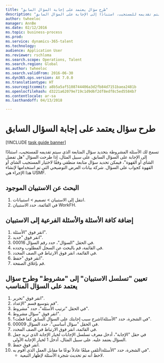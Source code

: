 ```yaml
--- 
title: "طرح سؤال يعتمد على إجابة السؤال السابق"
description: "تسمح لك الأسئلة المشروطة بتحديد سؤال المتابعة الذي سيتم تقديمه للمستجيب، استنادًا إلى الإجابة على السؤال السابق."
author: twheeloc
manager: AnnBe
ms.date: 02/12/2016
ms.topic: business-process
ms.prod: 
ms.service: dynamics-365-talent
ms.technology: 
audience: Application User
ms.reviewer: rschloma
ms.search.scope: Operations, Talent
ms.search.region: Global
ms.author: twheeloc
ms.search.validFrom: 2016-06-30
ms.dyn365.ops.version: AX 7.0.0
ms.translationtype: HT
ms.sourcegitcommit: a8b5a5af5108744406a3d2fb84d7151baea2481b
ms.openlocfilehash: d3221a62079e719c1d9d6f2df8edf8c5ed5584b7
ms.contentlocale: ar-sa
ms.lasthandoff: 04/13/2018

---
```

# <a name="make-a-question-dependent-on-the-answer-of-the-previous-question"></a>طرح سؤال يعتمد على إجابة السؤال السابق

[!INCLUDE [task guide banner](../../includes/task-guide-banner.md)]

تسمح لك الأسئلة المشروطة بتحديد سؤال المتابعة الذي سيتم تقديمه للمستجيب، استنادًا إلى الإجابة على السؤال السابق. على سبيل المثال، إذا طرحت السؤال "هل تفضل الشاي أو القهوة"، فيمكن تحديد سؤال متابعة منطقي وفقًا لاختيار المستجيب الشاي أو القهوة كجواب على السؤال. شركة بيانات العرض التوضيحي التي تم استخدامها لإنشاء هذا الإجراء هي USMF.


## <a name="find-the-existing-questionnaire"></a>البحث عن الاستبيان الموجود
1. انتقل إلى الاستبيان > تصميم > استبيانات‬.
2. في القائمة، حدد الاستبيان WorkFH.

## <a name="add-all-questions-and-sub-questions-to-the-questionnaire"></a>إضافة كافة الأسئلة والأسئلة الفرعية إلى الاستبيان
1. انقر فوق "الأسئلة".
2. انقر فوق "جديد".
3. في الحقل "السؤال‬"، حدد رقم السؤال 00016.
4. في القائمة، قم بالبحث عن السجل المطلوب وحدده.
5. في القائمة، انقر فوق الارتباط في الصف المحدد.
6. انقر فوق "حفظ".
7. قم بإغلاق الصفحة.

## <a name="set-the-questionnaire-sequence-to-conditional-and-make-the-question-dependent-on-the-appropriate-question"></a>تعيين "تسلسل الاستبيان" إلى "مشروط" وطرح سؤال يعتمد على السؤال المناسب
1. انقر فوق "تحرير".
2. قم بتوسيع قسم "الإعداد".
3. في الحقل "ترتيب الأسئلة‬"، حدد "مشروط‬".
4. انقر فوق "سؤال مشروط".
5. في الشجرة، حدد "الأسئلة/اشرح سبب إجابتك على السؤال السابق كما فعلت؟".
6. في الحقل "سؤال أساسي‬"، حدد السؤال 00009.
7. في القائمة، انقر فوق الارتباط في الصف المحدد.
8. في حقل "الإجابة"، أدخل معرف تسلسل الإجابات لخيار الإجابة الذي تريد جعل السؤال يعتمد عليه. على سبيل المثال، أدخل 1 لخيار الإجابة الأولى.
9. انقر فوق حفظ.
10. في الشجرة، حدد "الأسئلة‬\أتلقى مبلغًا عادلاً نوعًا ما مقابل العمل الذي أقوم به".
    * لاحظ أنه تم تحديث شجرة الأسئلة لإظهار التبعية.  


